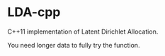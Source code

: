 # LDA-cpp

C++11 implementation of Latent Dirichlet Allocation.

You need longer data to fully try the function.
